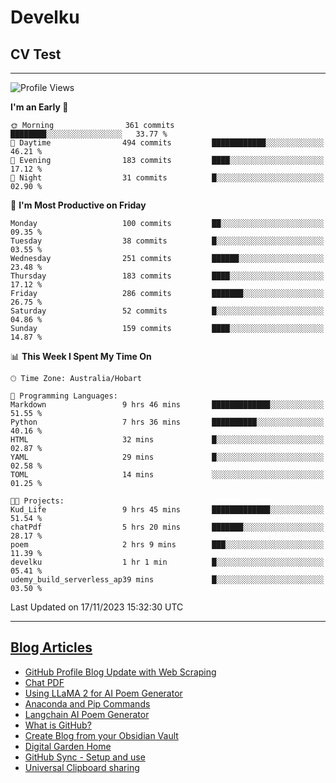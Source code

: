 <h1> Develku </h1>

<h2>CV Test</h2>

---

<!--START_SECTION:waka-->
![Profile Views](http://img.shields.io/badge/Profile%20Views-873-blue)

**I'm an Early 🐤** 

```text
🌞 Morning                361 commits         ████████░░░░░░░░░░░░░░░░░   33.77 % 
🌆 Daytime                494 commits         ████████████░░░░░░░░░░░░░   46.21 % 
🌃 Evening                183 commits         ████░░░░░░░░░░░░░░░░░░░░░   17.12 % 
🌙 Night                  31 commits          █░░░░░░░░░░░░░░░░░░░░░░░░   02.90 % 
```
📅 **I'm Most Productive on Friday** 

```text
Monday                   100 commits         ██░░░░░░░░░░░░░░░░░░░░░░░   09.35 % 
Tuesday                  38 commits          █░░░░░░░░░░░░░░░░░░░░░░░░   03.55 % 
Wednesday                251 commits         ██████░░░░░░░░░░░░░░░░░░░   23.48 % 
Thursday                 183 commits         ████░░░░░░░░░░░░░░░░░░░░░   17.12 % 
Friday                   286 commits         ███████░░░░░░░░░░░░░░░░░░   26.75 % 
Saturday                 52 commits          █░░░░░░░░░░░░░░░░░░░░░░░░   04.86 % 
Sunday                   159 commits         ████░░░░░░░░░░░░░░░░░░░░░   14.87 % 
```


📊 **This Week I Spent My Time On** 

```text
🕑︎ Time Zone: Australia/Hobart

💬 Programming Languages: 
Markdown                 9 hrs 46 mins       █████████████░░░░░░░░░░░░   51.55 % 
Python                   7 hrs 36 mins       ██████████░░░░░░░░░░░░░░░   40.16 % 
HTML                     32 mins             █░░░░░░░░░░░░░░░░░░░░░░░░   02.87 % 
YAML                     29 mins             █░░░░░░░░░░░░░░░░░░░░░░░░   02.58 % 
TOML                     14 mins             ░░░░░░░░░░░░░░░░░░░░░░░░░   01.25 % 

🐱‍💻 Projects: 
Kud_Life                 9 hrs 45 mins       █████████████░░░░░░░░░░░░   51.54 % 
chatPdf                  5 hrs 20 mins       ███████░░░░░░░░░░░░░░░░░░   28.17 % 
poem                     2 hrs 9 mins        ███░░░░░░░░░░░░░░░░░░░░░░   11.39 % 
develku                  1 hr 1 min          █░░░░░░░░░░░░░░░░░░░░░░░░   05.41 % 
udemy_build_serverless_ap39 mins             █░░░░░░░░░░░░░░░░░░░░░░░░   03.50 % 
```


 Last Updated on 17/11/2023 15:32:30 UTC
<!--END_SECTION:waka-->

---

## [Blog Articles](https://my-digital-garden-green-seven.vercel.app/)

<!--START_SECTION:blog-->
- [GitHub Profile Blog Update with Web Scraping](https://my-digital-garden-green-seven.vercel.app/404)
- [Chat PDF](https://my-digital-garden-green-seven.vercel.app/1-project/solution-architect/personal-projects/langchain/chat-pdf/)
- [Using LLaMA 2 for AI Poem Generator](https://my-digital-garden-green-seven.vercel.app/1-project/solution-architect/personal-projects/langchain/using-l-la-ma-2-for-ai-poem-generator/)
- [Anaconda and Pip Commands](https://my-digital-garden-green-seven.vercel.app/3-resource/mac-tips/anaconda-and-pip-commands/)
- [Langchain AI Poem Generator](https://my-digital-garden-green-seven.vercel.app/1-project/solution-architect/personal-projects/langchain/langchain-ai-poem-generator/)
- [What is GitHub?](https://my-digital-garden-green-seven.vercel.app/3-resource/git-hub-related/what-is-git-hub/)
- [Create Blog from your Obsidian Vault](https://my-digital-garden-green-seven.vercel.app/4-archive/how-to-use-obsidian/create-blog-from-your-obsidian-vault/)
- [Digital Garden Home](https://my-digital-garden-green-seven.vercel.app/)
- [GitHub Sync - Setup and use](https://my-digital-garden-green-seven.vercel.app/3-resource/git-hub-related/git-hub-sync-setup-and-use/)
- [Universal Clipboard sharing](https://my-digital-garden-green-seven.vercel.app/3-resource/mac-tips/universal-clipboard-sharing/)
<!--END_SECTION:blog-->
